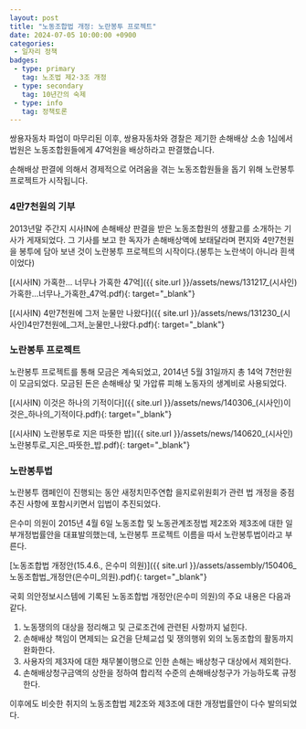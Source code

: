 ```yaml
---
layout: post
title: "노동조합법 개정: 노란봉투 프로젝트"
date: 2024-07-05 10:00:00 +0900
categories: 
 - 일자리 정책
badges:
 - type: primary
   tag: 노조법 제2·3조 개정
 - type: secondary
   tag: 10년간의 숙제
 - type: info
   tag: 정책토론
---
```


쌍용자동차 파업이 마무리된 이후, 쌍용자동차와 경찰은 제기한 손해배상 소송 1심에서 법원은 노동조합원들에게 47억원을 배상하라고 판결했습니다.

손해배상 판결에 의해서 경제적으로 어려움을 겪는 노동조합원들을 돕기 위해 노란봉투 프로젝트가 시작됩니다.

<!--more-->

### **4만7천원의 기부**

2013년말 주간지 시사IN에 손해배상 판결을 받은 노동조합원의 생활고를 소개하는 기사가 게재되었다.
그 기사를 보고 한 독자가 손해배상액에 보태달라며 편지와 4만7천원을 봉투에 담아 보낸 것이 노란봉투 프로젝트의 시작이다.(봉투는 노란색이 아니라 흰색이었다)

[(시사IN) 가혹한... 너무나 가혹한 47억]({{ site.url }}/assets/news/131217_(시사인)가혹한...너무나_가혹한_47억.pdf){: target="_blank"}

[(시사IN) 4만7천원에 그저 눈물만 나왔다]({{ site.url }}/assets/news/131230_(시사인)4만7천원에_그저_눈물만_나왔다.pdf){: target="_blank"}

### **노란봉투 프로젝트**

노란봉투 프로젝트를 통해 모금은 계속되었고, 2014년 5월 31일까지 총 14억 7천만원이 모금되었다. 모금된 돈은 손해배상 및 가압류 피해 노동자의 생계비로 사용되었다.

[(시사IN) 이것은 하나의 기적이다]({{ site.url }}/assets/news/140306_(시사인)이것은_하나의_기적이다.pdf){: target="_blank"}

[(시사IN) 노란봉투로 지은 따뜻한 밥]({{ site.url }}/assets/news/140620_(시사인)노란봉투로_지은_따뜻한_밥.pdf){: target="_blank"}

### **노란봉투법**

노란봉투 캠페인이 진행되는 동안 새정치민주연합 을지로위원회가 관련 법 개정을 중점 추진 사항에 포함시키면서 입법이 추진되었다.

은수미 의원이 2015년 4월 6일 노동조합 및 노동관계조정법 제2조와 제3조에 대한 일부개정법률안을 대표발의했는데, 노란봉투 프로젝트 이름을 따서 노란봉투법이라고 부른다.

[노동조합법 개정안(15.4.6., 은수미 의원)]({{ site.url }}/assets/assembly/150406_노동조합법_개정안(은수미_의원).pdf){: target="_blank"}

국회 의안정보시스템에 기록된 노동조합법 개정안(은수미 의원)의 주요 내용은 다음과 같다.
1. 노동쟁의의 대상을 정리해고 및 근로조건에 관련된 사항까지 넒힌다.
2. 손해배상 책임이 면제되는 요건을 단체교섭 및 쟁의행위 외의 노동조합의 활동까지 완화한다.
3. 사용자의 제3자에 대한 채무불이행으로 인한 손해는 배상청구 대상에서 제외한다.
4. 손해배상청구금액의 상한을 정하여 합리적 수준의 손해배상청구가 가능하도록 규정한다.

이후에도 비슷한 취지의 노동조합법 제2조와 제3조에 대한 개정법률안이 다수 발의되었다.